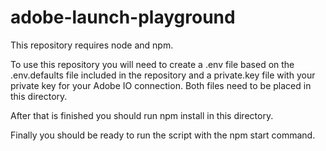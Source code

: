 # adobe-launch-playground

This repository requires node and npm.

To use this repository you will need to create a .env file based on the .env.defaults file included in the repository and a private.key file with your private key for your Adobe IO connection. Both files need to be placed in this directory.

After that is finished you should run npm install in this directory.

Finally you should be ready to run the script with the npm start command.
